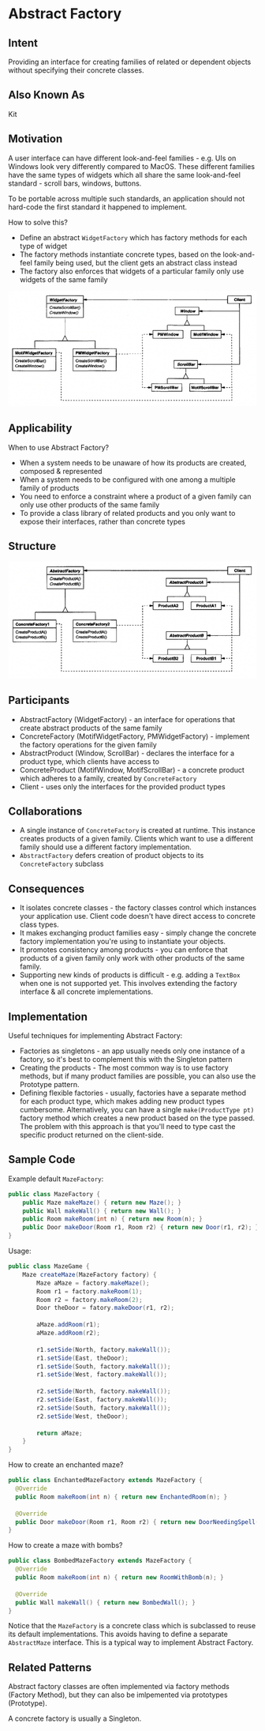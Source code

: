# Abstract Factory

## Intent
Providing an interface for creating families of related or dependent objects without specifying their concrete classes.

## Also Known As
Kit

## Motivation
A user interface can have different look-and-feel families - e.g. UIs on Windows look very differently compared to MacOS.
These different families have the same types of widgets which all share the same look-and-feel standard - scroll bars, windows, buttons.

To be portable across multiple such standards, an application should not hard-code the first standard it happened to implement.

How to solve this?
 * Define an abstract `WidgetFactory` which has factory methods for each type of widget
 * The factory methods instantiate concrete types, based on the look-and-feel family being used, but the client gets an abstract class instead
 * The factory also enforces that widgets of a particular family only use widgets of the same family

![widgets-class-diagram](images/widgets-class-diagram.png)

## Applicability
When to use Abstract Factory?
 * When a system needs to be unaware of how its products are created, composed & represented
 * When a system needs to be configured with one among a multiple family of products
 * You need to enforce a constraint where a product of a given family can only use other products of the same family
 * To provide a class library of related products and you only want to expose their interfaces, rather than concrete types

## Structure
![abstract-factory-structure](images/abstract-factory-structure.png)

## Participants
 * AbstractFactory (WidgetFactory) - an interface for operations that create abstract products of the same family
 * ConcreteFactory (MotifWidgetFactory, PMWidgetFactory) - implement the factory operations for the given family
 * AbstractProduct (Window, ScrollBar) - declares the interface for a product type, which clients have access to
 * ConcreteProduct (MotifWindow, MotifScrollBar) - a concrete product which adheres to a family, created by `ConcreteFactory`
 * Client - uses only the interfaces for the provided product types

## Collaborations
 * A single instance of `ConcreteFactory` is created at runtime. This instance creates products of a given family. 
   Clients which want to use a different family should use a different factory implementation.
 * `AbstractFactory` defers creation of product objects to its `ConcreteFactory` subclass

## Consequences
 * It isolates concrete classes - the factory classes control which instances your application use. Client code doesn't have direct access to concrete class types.
 * It makes exchanging product families easy - simply change the concrete factory implementation you're using to instantiate your objects.
 * It promotes consistency among products - you can enforce that products of a given family only work with other products of the same family.
 * Supporting new kinds of products is difficult - e.g. adding a `TextBox` when one is not supported yet. This involves extending the factory interface & all concrete implementations.

## Implementation
Useful techniques for implementing Abstract Factory:
 * Factories as singletons - an app usually needs only one instance of a factory, so it's best to complement this with the Singleton pattern
 * Creating the products - The most common way is to use factory methods, but if many product families are possible, you can also use the Prototype pattern.
 * Defining flexible factories - usually, factories have a separate method for each product type, which makes adding new product types cumbersome.
   Alternatively, you can have a single `make(ProductType pt)` factory method which creates a new product based on the type passed.
   The problem with this approach is that you'll need to type cast the specific product returned on the client-side.

## Sample Code
Example default `MazeFactory`:
```java
public class MazeFactory {
    public Maze makeMaze() { return new Maze(); }
    public Wall makeWall() { return new Wall(); }
    public Room makeRoom(int n) { return new Room(n); }
    public Door makeDoor(Room r1, Room r2) { return new Door(r1, r2); }
}
```

Usage:
```java
public class MazeGame {
    Maze createMaze(MazeFactory factory) {
        Maze aMaze = factory.makeMaze();
        Room r1 = factory.makeRoom(1);
        Room r2 = factory.makeRoom(2);
        Door theDoor = fatory.makeDoor(r1, r2);

        aMaze.addRoom(r1);
        aMaze.addRoom(r2);

        r1.setSide(North, factory.makeWall());
        r1.setSide(East, theDoor);
        r1.setSide(South, factory.makeWall());
        r1.setSide(West, factory.makeWall());

        r2.setSide(North, factory.makeWall());
        r2.setSide(East, factory.makeWall());
        r2.setSide(South, factory.makeWall());
        r2.setSide(West, theDoor);

        return aMaze;
    }
}
```

How to create an enchanted maze?
```java
public class EnchantedMazeFactory extends MazeFactory {
  @Override
  public Room makeRoom(int n) { return new EnchantedRoom(n); }

  @Override
  public Door makeDoor(Room r1, Room r2) { return new DoorNeedingSpell(r1, r2); }
}
```

How to create a maze with bombs?
```java
public class BombedMazeFactory extends MazeFactory {
  @Override
  public Room makeRoom(int n) { return new RoomWithBomb(n); }

  @Override
  public Wall makeWall() { return new BombedWall(); }
}
```

Notice that the `MazeFactory` is a concrete class which is subclassed to reuse its default implementations. 
This avoids having to define a separate `AbstractMaze` interface. This is a typical way to implement Abstract Factory.

## Related Patterns
Abstract factory classes are often implemented via factory methods (Factory Method), but they can also be imlpemented via prototypes (Prototype).

A concrete factory is usually a Singleton.
